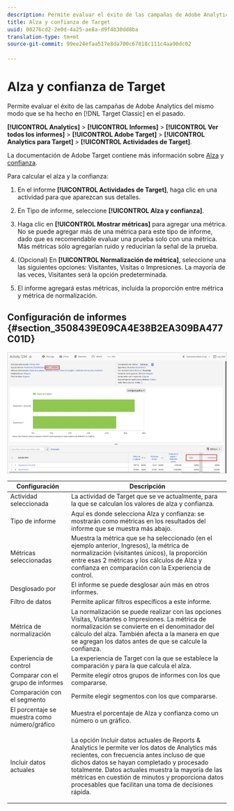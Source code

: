 ```yaml
---
description: Permite evaluar el éxito de las campañas de Adobe Analytics del mismo modo que se ha hecho en Target Classic en el pasado.
title: Alza y confianza de Target
uuid: 00276cd2-2e0d-4a25-ae8a-d9f4b30dd8ba
translation-type: tm+mt
source-git-commit: 99ee24efaa517e8da700c67818c111c4aa90dc02

---
```



# Alza y confianza de Target

Permite evaluar el éxito de las campañas de Adobe Analytics del mismo modo que se ha hecho en [!DNL Target Classic] en el pasado.

**[!UICONTROL Analytics]** &gt; **[!UICONTROL Informes]** &gt; **[!UICONTROL Ver todos los informes]** &gt; **[!UICONTROL Adobe Target]** &gt; **[!UICONTROL Analytics para Target]** &gt; **[!UICONTROL Actividades de Target]**.

La documentación de Adobe Target contiene más información sobre [Alza](https://marketing.adobe.com/resources/help/en_US/target/target/c_estimating_lift_in_revenue.html) y [confianza](https://marketing.adobe.com/resources/help/en_US/rec/c_Confidence_Level_and_Confidence_Interval.html).

Para calcular el alza y la confianza:

1. En el informe **[!UICONTROL Actividades de Target]**, haga clic en una actividad para que aparezcan sus detalles.
1. En Tipo de informe, seleccione **[!UICONTROL Alza y confianza]**.
1. Haga clic en **[!UICONTROL Mostrar métricas]** para agregar una métrica. No se puede agregar más de una métrica para este tipo de informe, dado que es recomendable evaluar una prueba solo con una métrica. Más métricas sólo agregarían ruido y reducirían la señal de la prueba.
1. (Opcional) En **[!UICONTROL Normalización de métrica]**, seleccione una las siguientes opciones: Visitantes, Visitas o Impresiones. La mayoría de las veces, Visitantes será la opción predeterminada.

1. El informe agregará estas métricas, incluida la proporción entre métrica y métrica de normalización.

## Configuración de informes  {#section_3508439E09CA4E38B2EA309BA477C01D}

![](assets/lift_confidence_ui.png)

<table id="table_0FBB257C96454CDA82D487DC68459C13"> 
 <thead> 
  <tr> 
   <th colname="col1" class="entry"> Configuración </th> 
   <th colname="col2" class="entry"> Descripción </th> 
  </tr> 
 </thead>
 <tbody> 
  <tr> 
   <td colname="col1"> Actividad seleccionada </td> 
   <td colname="col2"> La actividad de Target que se ve actualmente, para la que se calculan los valores de alza y confianza. </td> 
  </tr> 
  <tr> 
   <td colname="col1"> Tipo de informe </td> 
   <td colname="col2"> Aquí es donde selecciona Alza y confianza: se mostrarán como métricas en los resultados del informe que se muestra más abajo. </td> 
  </tr> 
  <tr> 
   <td colname="col1"> Métricas seleccionadas </td> 
   <td colname="col2"> Muestra la métrica que se ha seleccionado (en el ejemplo anterior, Ingresos), la métrica de normalización (visitantes únicos), la proporción entre esas 2 métricas y los cálculos de Alza y confianza en comparación con la Experiencia de control. </td> 
  </tr> 
  <tr> 
   <td colname="col1"> Desglosado por </td> 
   <td colname="col2"> El informe se puede desglosar aún más en otros informes. </td> 
  </tr> 
  <tr> 
   <td colname="col1"> Filtro de datos </td> 
   <td colname="col2"> Permite aplicar filtros específicos a este informe. </td> 
  </tr> 
  <tr> 
   <td colname="col1"> Métrica de normalización </td> 
   <td colname="col2"> La normalización se puede realizar con las opciones Visitas, Visitantes o Impresiones. La métrica de normalización se convierte en el denominador del cálculo del alza. También afecta a la manera en que se agregan los datos antes de que se calcule la confianza. </td> 
  </tr> 
  <tr> 
   <td colname="col1"> Experiencia de control </td> 
   <td colname="col2"> La experiencia de Target con la que se establece la comparación y para la que calcula el alza. </td> 
  </tr> 
  <tr> 
   <td colname="col1"> Comparar con el grupo de informes </td> 
   <td colname="col2"> Permite elegir otros grupos de informes con los que compararse. </td> 
  </tr> 
  <tr> 
   <td colname="col1"> Comparación con el segmento </td> 
   <td colname="col2"> Permite elegir segmentos con los que compararse. </td> 
  </tr> 
  <tr> 
   <td colname="col1"> El porcentaje se muestra como número/gráfico </td> 
   <td colname="col2"> Muestra el porcentaje de Alza y confianza como un número o un gráfico. </td> 
  </tr> 
  <tr> 
   <td colname="col1"> Incluir datos actuales </td> 
   <td colname="col2"> <p>La opción Incluir datos actuales de Reports &amp; Analytics le permite ver los datos de Analytics más recientes, con frecuencia antes incluso de que dichos datos se hayan completado y procesado totalmente. Datos actuales muestra la mayoría de las métricas en cuestión de minutos y proporciona datos procesables que facilitan una toma de decisiones rápida. </p> </td> 
  </tr> 
 </tbody> 
</table>

